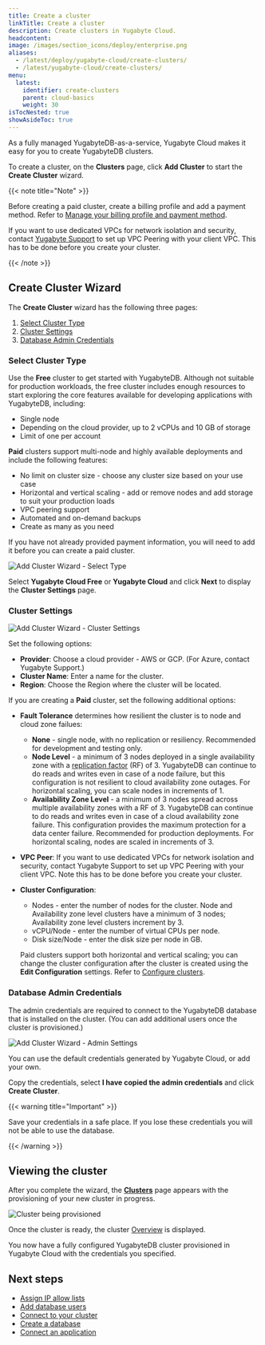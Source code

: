 ```yaml
---
title: Create a cluster
linkTitle: Create a cluster
description: Create clusters in Yugabyte Cloud.
headcontent:
image: /images/section_icons/deploy/enterprise.png
aliases:
  - /latest/deploy/yugabyte-cloud/create-clusters/
  - /latest/yugabyte-cloud/create-clusters/
menu:
  latest:
    identifier: create-clusters
    parent: cloud-basics
    weight: 30
isTocNested: true
showAsideToc: true
---
```


As a fully managed YugabyteDB-as-a-service, Yugabyte Cloud makes it easy for you to create YugabyteDB clusters.

To create a cluster, on the **Clusters** page, click **Add Cluster** to start the **Create Cluster** wizard.

{{< note title="Note" >}}

Before creating a paid cluster, create a billing profile and add a payment method. Refer to [Manage your billing profile and payment method](../../cloud-admin/cloud-billing-profile/).

If you want to use dedicated VPCs for network isolation and security, contact [Yugabyte Support](https://support.yugabyte.com/hc/en-us/requests/new?ticket_form_id=360003113431) to set up VPC Peering with your client VPC. This has to be done before you create your cluster.

{{< /note >}}

## Create Cluster Wizard

The **Create Cluster** wizard has the following three pages:

1. [Select Cluster Type](#select-cluster-type)
1. [Cluster Settings](#cluster-settings)
1. [Database Admin Credentials](#database-admin-credentials)

### Select Cluster Type

Use the **Free** cluster to get started with YugabyteDB. Although not suitable for production workloads, the free cluster includes enough resources to start exploring the core features available for developing applications with YugabyteDB, including:

- Single node
- Depending on the cloud provider, up to 2 vCPUs and 10 GB of storage
- Limit of one per account

**Paid** clusters support multi-node and highly available deployments and include the following features:

- No limit on cluster size - choose any cluster size based on your use case
- Horizontal and vertical scaling - add or remove nodes and add storage to suit your production loads
- VPC peering support
- Automated and on-demand backups
- Create as many as you need

If you have not already provided payment information, you will need to add it before you can create a paid cluster.

![Add Cluster Wizard - Select Type](/images/yb-cloud/cloud-addcluster1-type.png)

Select **Yugabyte Cloud Free** or **Yugabyte Cloud** and click **Next** to display the **Cluster Settings** page.

### Cluster Settings

![Add Cluster Wizard - Cluster Settings](/images/yb-cloud/cloud-addcluster-paid2.png)

Set the following options:

- **Provider**: Choose a cloud provider - AWS or GCP. (For Azure, contact Yugabyte Support.) 
- **Cluster Name**: Enter a name for the cluster.
- **Region**: Choose the Region where the cluster will be located.

If you are creating a **Paid** cluster, set the following additional options:

- **Fault Tolerance** determines how resilient the cluster is to node and cloud zone failues: 

  - **None** - single node, with no replication or resiliency. Recommended for development and testing only.
  - **Node Level** - a minimum of 3 nodes deployed in a single availability zone with a [replication factor](../../../architecture/docdb-replication/replication/) (RF) of 3. YugabyteDB can continue to do reads and writes even in case of a node failure, but this configuration is not resilient to cloud availability zone outages. For horizontal scaling, you can scale nodes in increments of 1.
  - **Availability Zone Level** - a minimum of 3 nodes spread across multiple availability zones with a RF of 3. YugabyteDB can continue to do reads and writes even in case of a cloud availability zone failure. This configuration provides the maximum protection for a data center failure. Recommended for production deployments. For horizontal scaling, nodes are scaled in increments of 3.

- **VPC Peer**: If you want to use dedicated VPCs for network isolation and security, contact Yugabyte Support to set up VPC Peering with your client VPC. Note this has to be done before you create your cluster.

- **Cluster Configuration**:

  - Nodes - enter the number of nodes for the cluster. Node and Availability zone level clusters have a minimum of 3 nodes; Availability zone level clusters increment by 3.
  - vCPU/Node - enter the number of virtual CPUs per node.
  - Disk size/Node - enter the disk size per node in GB.

  Paid clusters support both horizontal and vertical scaling; you can change the cluster configuration after the cluster is created using the **Edit Configuration** settings. Refer to [Configure clusters](../../cloud-clusters/configure-clusters#infrastructure). <!--For cluster configuration costs, refer to [Cluster costs](../cloud-admin/cloud-billing-costs/).-->

### Database Admin Credentials

The admin credentials are required to connect to the YugabyteDB database that is installed on the cluster. (You can add additional users once the cluster is provisioned.)

![Add Cluster Wizard - Admin Settings](/images/yb-cloud/cloud-addcluster-admin.png)

You can use the default credentials generated by Yugabyte Cloud, or add your own.

Copy the credentials, select **I have copied the admin credentials** and click **Create Cluster**.

{{< warning title="Important" >}}

Save your credentials in a safe place. If you lose these credentials you will not be able to use the database.

{{< /warning >}}

## Viewing the cluster

After you complete the wizard, the [**Clusters**](../../cloud-clusters/) page appears with the provisioning of your new cluster in progress. 

![Cluster being provisioned](/images/yb-cloud/cloud-cluster-provisioning.png)

Once the cluster is ready, the cluster [Overview](../../cloud-clusters/overview) is displayed.

You now have a fully configured YugabyteDB cluster provisioned in Yugabyte Cloud with the credentials you specified.

## Next steps

- [Assign IP allow lists](../add-connections/)
- [Add database users](../add-users/)
- [Connect to your cluster](../connect-to-clusters)
- [Create a database](../create-databases)
- [Connect an application](../connect-application)
